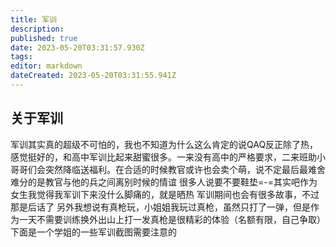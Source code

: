 ```yaml
---
title: 军训
description: 
published: true
date: 2023-05-20T03:31:57.930Z
tags: 
editor: markdown
dateCreated: 2023-05-20T03:31:55.941Z
---
```


## 关于军训

军训其实真的超级不可怕的，我也不知道为什么这么肯定的说QAQ反正除了热，感觉挺好的，和高中军训比起来甜蜜很多。一来没有高中的严格要求，二来班助小哥哥们会突然降临送福利。在合适的时候教官或许也会卖个萌，说不定最后最难舍难分的是教官与他的兵之间离别时候的情谊
很多人说要不要鞋垫=-=其实吧作为女生我觉得我军训下来没什么脚痛的，就是晒热
军训期间也会有很多故事，不过那是后话了
另外我想说有真枪玩，小姐姐我玩过真枪，虽然只打了一弹，但是作为一天不需要训练换外出山上打一发真枪是很精彩的体验（名额有限，自己争取）
下面是一个学姐的一些军训截图需要注意的